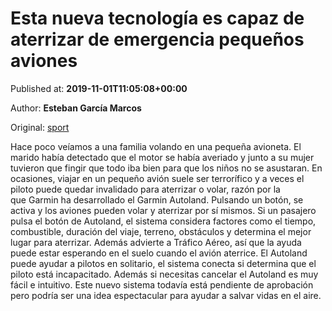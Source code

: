 
# Esta nueva tecnología es capaz de aterrizar de emergencia pequeños aviones

Published at: **2019-11-01T11:05:08+00:00**

Author: **Esteban García Marcos**

Original: [sport](https://www.sport.es/es/noticias/tecnologia/esta-nueva-tecnologia-capaz-aterrizar-emergencia-pequenos-aviones-7710136)

Hace poco veíamos a una familia volando en una pequeña avioneta. El marido había detectado que el motor se había averiado y junto a su mujer tuvieron que fingir que todo iba bien para que los niños no se asustaran. En ocasiones, viajar en un pequeño avión suele ser terrorífico y a veces el piloto puede quedar invalidado para aterrizar o volar, razón por la que Garmin ha desarrollado el Garmin Autoland. Pulsando un botón, se activa y los aviones pueden volar y aterrizar por sí mismos.
Si un pasajero pulsa el botón de Autoland, el sistema considera factores como el tiempo, combustible, duración del viaje, terreno, obstáculos y determina el mejor lugar para aterrizar. Además advierte a Tráfico Aéreo, así que la ayuda puede estar esperando en el suelo cuando el avión aterrice.
El Autoland puede ayudar a pilotos en solitario, el sistema conecta si determina que el piloto está incapacitado. Además si necesitas cancelar el Autoland es muy fácil e intuitivo. Este nuevo sistema todavía está pendiente de aprobación pero podría ser una idea espectacular para ayudar a salvar vidas en el aire.
